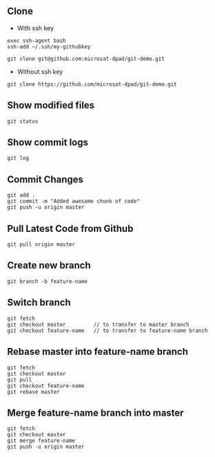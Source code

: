 ## Clone

* With ssh key
```
exec ssh-agent bash
ssh-add ~/.ssh/my-githubkey

git clone git@github.com:microsat-dpad/git-demo.git
```

* Without ssh key
```
git clone https://github.com/microsat-dpad/git-demo.git
```

## Show modified files
```
git status
```

## Show commit logs
```
git log
``` 

## Commit Changes
```
git add .
git commit -m "Added awesome chunk of code"
git push -u origin master
```

## Pull Latest Code from Github
```
git pull origin master
```

## Create new branch
```
git branch -b feature-name
```

## Switch branch
```
git fetch
git checkout master         // to transfer to master branch
git checkout feature-name   // to transfer to feature-name branch
```

## Rebase master into feature-name branch
```
git fetch
git checkout master
git pull
git checkout feature-name
git rebase master
```

## Merge feature-name branch into master
```
git fetch
git checkout master
git merge feature-name
git push -u origin master
```
